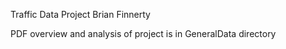 Traffic Data Project
Brian Finnerty

PDF overview and analysis of project is in GeneralData directory